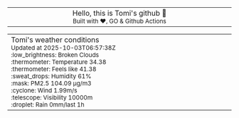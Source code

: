 
<div align="center">
<table>
<tbody>
<td align="center">
<img width="2000" height="0"><br>
Hello, this is Tomi's github 👋<br>
<sup>Built with ❤️, GO & Github Actions</sup><br>
<img width="2000" height="0">
</td>
</tbody>
</table>
</div>
<table>
<tbody>
<td align="left">
<img width="2000" height="0"><br>
Tomi's weather conditions<br>
<sup>Updated at 2025-10-03T06:57:38Z</sup><br>
<sup>:low_brightness: Broken Clouds</sup><br>
<sup>:thermometer: Temperature 34.38 </sup><br>
<sup>:thermometer: Feels like 41.38</sup><br>
<sup>:sweat_drops: Humidity 61%</sup><br>
<sup>:mask: PM2.5 104.09 μg/m3</sup><br>
<sup>:cyclone: Wind 1.99m/s </sup><br>
<sup>:telescope: Visibility 10000m </sup><br>
<sup>:droplet: Rain 0mm/last 1h </sup><br>
<img width="2000" height="0">
</td>
<td align="left">
<img width="2000" height="0"><br>
<br>
<img width="2000" height="0">
</td>
</tbody>
</table>
</div>
    